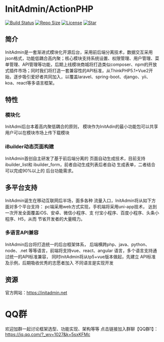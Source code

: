 # InitAdmin/ActionPHP

[![Build Status](https://travis-ci.org/ijry/initadmin.svg?branch=master)](https://travis-ci.org/ijry/initadmin)
[![Repo Size](https://img.shields.io/github/repo-size/ijry/initadmin.svg)](https://img.shields.io/github/repo-size/ijry/initadmin.svg)
[![License](https://img.shields.io/github/license/ijry/initadmin.svg)](https://img.shields.io/github/license/ijry/initadmin.svg)
[![Star](https://img.shields.io/github/stars/ijry/initadmin.svg?style=social)](https://img.shields.io/github/stars/ijry/initadmin.svg?style=social)

## 简介
InitAdmin是一套渐进式模块化开源后台，采用前后端分离技术，数据交互采用json格式，功能低耦合高内聚；核心模块支持系统设置、权限管理、用户管理、菜单管理、API管理等功能，后期上线模块商城将打造类似composer、npm的开放式插件市场；同时我们将打造一套兼容性的API标准，从ThinkPHP5.1+Vue2开始，逐步吸引爱好者共同加入，以覆盖laravel、spring-boot、django、yii、koa、react等多语言框架。

## 特性

### 模块化
InitAdmi后台本着高内聚低耦合的原则， 模块作为InitAdin的最小功能包可以共享 用户可以在模块市场上传下载模块

### iBuilder动态页面构建

InitAdmin首创自主研发了基于前后端分离的 页面自动生成技术，目前支持ibuilder_list和 ibuilder_form，前者自动生成列表后者自动 生成表单，二者结合可以完成90%以上的 后台功能需求。

## 多平台支持

InitAdmin诞生在移动互联网后半场，面多各种 流量入口，InitAdmin将从如下方面对多个平台支持： pc端采用web方式实现，手机端将采用uni-app技术， 达到一次开发全面覆盖iOS、安卓、微信小程序、支 付宝小程序、百度小程序、头条小程序、H5，从而 节省开发者的大量精力。

### 多语言API兼容

InitAdmin后台将打造统一的后台框架体系， 后端横跨php、java、python、node、.net 等等语言，前端将支持vue、react、angular 语言，多个语言支持通过统一的API标准兼容， 同时InitAdmin将从tp5+vue版本做起，先建立 API标准及示例，后期吸收优秀的志愿者加入 不同语言是实现开发

## 资源

官方网站：https://initadmin.net

# QQ群
欢迎加群一起讨论框架选型、功能实现、架构等等
点击链接加入群聊【QQ群1】：https://jq.qq.com/?_wv=1027&k=5sxKFMc
